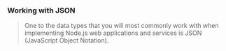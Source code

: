 ### Working with JSON
> One to the data types that you will most commonly work with when implementing Node.js
> web applications and services is JSON (JavaScript Object Notation).
>
